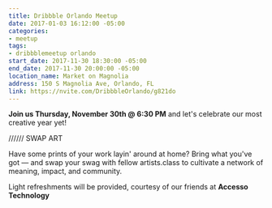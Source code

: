 ```yaml
---
title: Dribbble Orlando Meetup
date: 2017-01-03 16:12:00 -05:00
categories:
- meetup
tags:
- dribbblemeetup orlando
start_date: 2017-11-30 18:30:00 -05:00
end_date: 2017-11-30 20:00:00 -05:00
location_name: Market on Magnolia
address: 150 S Magnolia Ave, Orlando, FL
link: https://nvite.com/DribbbleOrlando/g821do
---
```


**Join us Thursday, November 30th @ 6:30 PM** and let's celebrate our most creative year yet!



////// SWAP ART

Have some prints of your work layin' around at home? Bring what you've got — and swap your swag with fellow artists.class to cultivate a network of meaning, impact, and community.

Light refreshments will be provided, courtesy of our friends at **Accesso Technology**
